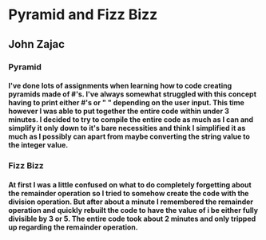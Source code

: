 # Pyramid and Fizz Bizz

## John Zajac

### Pyramid

#### I've done lots of assignments when learning how to code creating pyramids made of #'s. I've always somewhat struggled with this concept having to print either #'s or " " depending on the user input. This time however I was able to put together the entire code within under 3 minutes. I decided to try to compile the entire code as much as I can and simplify it only down to it's bare necessities and think I simplified it as much as I possibly can apart from maybe converting the string value to the integer value.

### Fizz Bizz

#### At first I was a little confused on what to do completely forgetting about the remainder operation so I tried to somehow create the code with the division operation. But after about a minute I remembered the remainder operation and quickly rebuilt the code to have the value of i be either fully divisible by 3 or 5. The entire code took about 2 minutes and only tripped up regarding the remainder operation.
